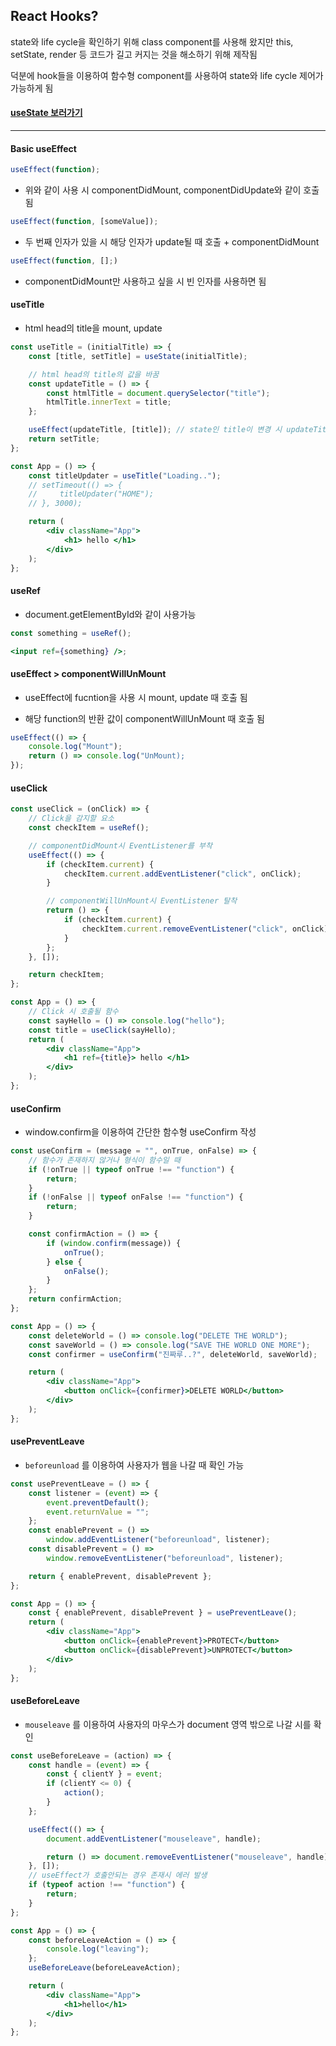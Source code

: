 ## React Hooks?

state와 life cycle을 확인하기 위해 class component를 사용해 왔지만 this, setState, render 등 코드가 길고 커지는 것을 해소하기 위해 제작됨

덕분에 hook들을 이용하여 함수형 component를 사용하여 state와 life cycle 제어가 가능하게 됨

#### [useState 보러가기](https://github.com/hyesungoh/React_with_NomadCoders/tree/master/useStateEx)

---

#### Basic useEffect

```jsx
useEffect(function);
```

-   위와 같이 사용 시 componentDidMount, componentDidUpdate와 같이 호출됨

```jsx
useEffect(function, [someValue]);
```

-   두 번째 인자가 있을 시 해당 인자가 update될 때 호출 + componentDidMount

```jsx
useEffect(function, [];)
```

-   componentDidMount만 사용하고 싶을 시 빈 인자를 사용하면 됨

#### useTitle

-   html head의 title을 mount, update

```jsx
const useTitle = (initialTitle) => {
    const [title, setTitle] = useState(initialTitle);

    // html head의 title의 값을 바꿈
    const updateTitle = () => {
        const htmlTitle = document.querySelector("title");
        htmlTitle.innerText = title;
    };

    useEffect(updateTitle, [title]); // state인 title이 변경 시 updateTitle 함수 호출
    return setTitle;
};

const App = () => {
    const titleUpdater = useTitle("Loading..");
    // setTimeout(() => {
    //     titleUpdater("HOME");
    // }, 3000);

    return (
        <div className="App">
            <h1> hello </h1>
        </div>
    );
};
```

#### useRef

-   document.getElementById와 같이 사용가능

```jsx
const something = useRef();

<input ref={something} />;
```

#### useEffect > componentWillUnMount

-   useEffect에 fucntion을 사용 시 mount, update 때 호출 됨

-   해당 function의 반환 값이 componentWillUnMount 때 호출 됨

```jsx
useEffect(() => {
    console.log("Mount");
    return () => console.log("UnMount);
});
```

#### useClick

```jsx
const useClick = (onClick) => {
    // Click을 감지할 요소
    const checkItem = useRef();

    // componentDidMount시 EventListener를 부착
    useEffect(() => {
        if (checkItem.current) {
            checkItem.current.addEventListener("click", onClick);
        }

        // componentWillUnMount시 EventListener 탈착
        return () => {
            if (checkItem.current) {
                checkItem.current.removeEventListener("click", onClick);
            }
        };
    }, []);

    return checkItem;
};

const App = () => {
    // Click 시 호출될 함수
    const sayHello = () => console.log("hello");
    const title = useClick(sayHello);
    return (
        <div className="App">
            <h1 ref={title}> hello </h1>
        </div>
    );
};
```

#### useConfirm

-   window.confirm을 이용하여 간단한 함수형 useConfirm 작성

```jsx
const useConfirm = (message = "", onTrue, onFalse) => {
    // 함수가 존재하지 않거나 형식이 함수일 때
    if (!onTrue || typeof onTrue !== "function") {
        return;
    }
    if (!onFalse || typeof onFalse !== "function") {
        return;
    }

    const confirmAction = () => {
        if (window.confirm(message)) {
            onTrue();
        } else {
            onFalse();
        }
    };
    return confirmAction;
};

const App = () => {
    const deleteWorld = () => console.log("DELETE THE WORLD");
    const saveWorld = () => console.log("SAVE THE WORLD ONE MORE");
    const confirmer = useConfirm("진짜루..?", deleteWorld, saveWorld);

    return (
        <div className="App">
            <button onClick={confirmer}>DELETE WORLD</button>
        </div>
    );
};
```

#### usePreventLeave

-   `beforeunload` 를 이용하여 사용자가 웹을 나갈 때 확인 가능

```jsx
const usePreventLeave = () => {
    const listener = (event) => {
        event.preventDefault();
        event.returnValue = "";
    };
    const enablePrevent = () =>
        window.addEventListener("beforeunload", listener);
    const disablePrevent = () =>
        window.removeEventListener("beforeunload", listener);

    return { enablePrevent, disablePrevent };
};

const App = () => {
    const { enablePrevent, disablePrevent } = usePreventLeave();
    return (
        <div className="App">
            <button onClick={enablePrevent}>PROTECT</button>
            <button onClick={disablePrevent}>UNPROTECT</button>
        </div>
    );
};
```

#### useBeforeLeave

-   `mouseleave` 를 이용하여 사용자의 마우스가 document 영역 밖으로 나갈 시를 확인

```jsx
const useBeforeLeave = (action) => {
    const handle = (event) => {
        const { clientY } = event;
        if (clientY <= 0) {
            action();
        }
    };

    useEffect(() => {
        document.addEventListener("mouseleave", handle);

        return () => document.removeEventListener("mouseleave", handle);
    }, []);
    // useEffect가 호출안되는 경우 존재시 에러 발생
    if (typeof action !== "function") {
        return;
    }
};

const App = () => {
    const beforeLeaveAction = () => {
        console.log("leaving");
    };
    useBeforeLeave(beforeLeaveAction);

    return (
        <div className="App">
            <h1>hello</h1>
        </div>
    );
};
```
